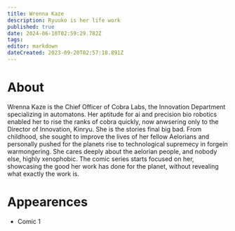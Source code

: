 ```yaml
---
title: Wrenna Kaze
description: Ryuuko is her life work
published: true
date: 2024-06-10T02:59:29.782Z
tags: 
editor: markdown
dateCreated: 2023-09-20T02:57:18.891Z
---
```


# About
Wrenna Kaze is the Chief Officer of Cobra Labs, the Innovation Department specializing in automatons. Her aptitude for ai and precision bio robotics enabled her to rise the ranks of cobra quickly, now anwsering only to the Director of Innovation, Kinryu. She is the stories final big bad. From childhood, she sought to improve the lives of her fellow Aelorians and personally pushed for the planets rise to technological supremecy in forgein warmongering. She cares deeply about the aelorian people, and nobody else, highly xenophobic. The comic series starts focused on her, showcasing the good her work has done for the planet, without revealing what exactly the work is. 

# Appearences
- Comic 1